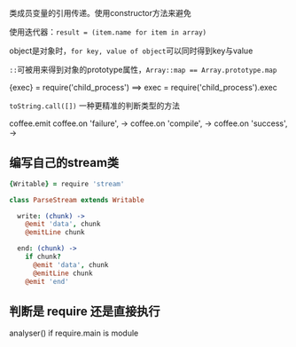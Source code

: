 类成员变量的引用传递。使用constructor方法来避免

使用迭代器：`result = (item.name for item in array)`

object是对象时，`for key, value of object`可以同时得到key与value

`::`可被用来得到对象的prototype属性，`Array::map == Array.prototype.map`

{exec} = require('child_process')  ==>  exec = require('child_process').exec

`toString.call([])` 一种更精准的判断类型的方法


coffee.emit
coffee.on 'failure', ->
coffee.on 'compile', ->
coffee.on 'success', ->

## 编写自己的stream类
```coffeescript
{Writable} = require 'stream'

class ParseStream extends Writable

  write: (chunk) ->
    @emit 'data', chunk
    @emitLine chunk

  end: (chunk) ->
    if chunk?
      @emit 'data', chunk
      @emitLine chunk
    @emit 'end'
```

## 判断是 require 还是直接执行
analyser() if require.main is module
